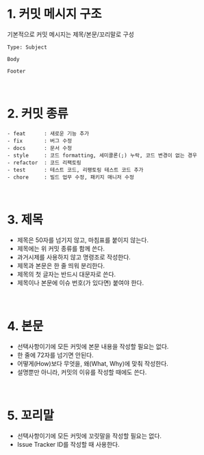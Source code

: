 # 1. 커밋 메시지 구조

기본적으로 커밋 메시지는 제목/본문/꼬리말로 구성

```
Type: Subject

Body

Footer
```

<br />

# 2. 커밋 종류

```
- feat 		: 새로운 기능 추가
- fix 		: 버그 수정
- docs 		: 문서 수정
- style 	: 코드 formatting, 세미콜론(;) 누락, 코드 변경이 없는 경우
- refactor 	: 코드 리팩토링
- test 		: 테스트 코드, 리팽토링 테스트 코드 추가
- chore 	: 빌드 업무 수정, 패키지 매니저 수정
```

<br />

# 3. 제목

- 제목은 50자를 넘기지 않고, 마침표를 붙이지 않는다.
- 제목에는 위 커밋 종류를 함께 쓴다.
- 과거시제를 사용하지 않고 명령조로 작성한다.
- 제목과 본문은 한 줄 띄워 분리한다.
- 제목의 첫 글자는 반드시 대문자로 쓴다.
- 제목이나 본문에 이슈 번호(가 있다면) 붙여야 한다.

<br />

# 4. 본문

- 선택사항이기에 모든 커밋에 본문 내용을 작성할 필요는 없다.
- 한 줄에 72자를 넘기면 안된다.
- 어떻게(How)보다 무엇을, 왜(What, Why)에 맞춰 작성한다.
- 설명뿐만 아니라, 커밋의 이유를 작성할 때에도 쓴다.

<br />

# 5. 꼬리말

- 선택사항이기에 모든 커밋에 꼬릿말을 작성할 필요는 없다.
- Issue Tracker ID를 작성할 때 사용한다.
